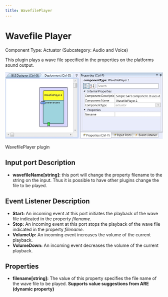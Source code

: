 ```yaml
---
title: WavefilePlayer
---
```


# Wavefile Player

Component Type: Actuator (Subcategory: Audio and Voice)

This plugin plays a wave file specified in the properties on the platforms sound output.

![Screenshot: WavefilePlayer plugin](./img/wavefileplayer.jpg "Screenshot: WavefilePlayer plugin")

WavefilePlayer plugin

## Input port Description

*   **wavefileName\[string\]:** this port will change the property filename to the string on the input. Thus it is possible to have other plugins change the file to be played.

## Event Listener Description

*   **Start:** An incoming event at this port initiates the playback of the wave file indicated in the property _filename_.
*   **Stop:** An incoming event at this port stops the playback of the wave file indicated in the property _filename_.
*   **VolumeUp:** An incoming event increases the volume of the current playback.
*   **VolumeDown:** An incoming event decreases the volume of the current playback.

## Properties

*   **filename\[string\]:** The value of this property specifies the file name of the wave file to be played. **Supports value suggestions from ARE (dynamic property)**